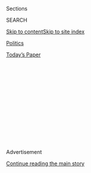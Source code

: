 <div id="app">

<div>

<div>

<div>

<div class="NYTAppHideMasthead css-1q2w90k e1suatyy0">

<div class="section css-ui9rw0 e1suatyy2">

<div class="css-eph4ug er09x8g0">

<div class="css-6n7j50">

</div>

<span class="css-1dv1kvn">Sections</span>

<div class="css-10488qs">

<span class="css-1dv1kvn">SEARCH</span>

</div>

[Skip to content](#site-content)[Skip to site
index](#site-index)

</div>

<div id="masthead-section-label" class="css-1wr3we4 eaxe0e00">

[Politics](https://www.nytimes3xbfgragh.onion/section/politics)

</div>

<div class="css-10698na e1huz5gh0">

</div>

</div>

<div id="masthead-bar-one" class="section hasLinks css-15hmgas e1csuq9d3">

<div class="css-uqyvli e1csuq9d0">

</div>

<div class="css-1uqjmks e1csuq9d1">

</div>

<div class="css-9e9ivx">

[](https://myaccount.nytimes3xbfgragh.onion/auth/login?response_type=cookie&client_id=vi)

</div>

<div class="css-1bvtpon e1csuq9d2">

[Today’s
Paper](https://www.nytimes3xbfgragh.onion/section/todayspaper)

</div>

</div>

</div>

</div>

<div data-aria-hidden="false">

<div id="site-content" data-role="main">

<div>

<div class="css-1aor85t" style="opacity:0.000000001;z-index:-1;visibility:hidden">

<div class="css-1hqnpie">

<div class="css-epjblv">

<span class="css-17xtcya">[Politics](/section/politics)</span><span class="css-x15j1o">|</span><span class="css-fwqvlz">Russian
Attack Jets Back Mercenaries Fighting in
Libya</span>

</div>

<div class="css-k008qs">

<div class="css-1iwv8en">

<span class="css-18z7m18"></span>

<div>

</div>

</div>

<span class="css-1n6z4y">https://nyti.ms/3hkQK5m</span>

<div class="css-1705lsu">

<div class="css-4xjgmj">

<div class="css-4skfbu" data-role="toolbar" data-aria-label="Social Media Share buttons, Save button, and Comments Panel with current comment count" data-testid="share-tools">

  - 
  - 
  - 
  - 
    
    <div class="css-6n7j50">
    
    </div>

  - 

</div>

</div>

</div>

</div>

</div>

</div>

<div class="css-13pd83m">

</div>

<div id="top-wrapper" class="css-1sy8kpn">

<div id="top-slug" class="css-l9onyx">

Advertisement

</div>

[Continue reading the main
story](#after-top)

<div class="ad top-wrapper" style="text-align:center;height:100%;display:block;min-height:250px">

<div id="top" class="place-ad" data-position="top" data-size-key="top">

</div>

</div>

<div id="after-top">

</div>

</div>

<div>

<div id="sponsor-wrapper" class="css-1hyfx7x">

<div id="sponsor-slug" class="css-19vbshk">

Supported by

</div>

[Continue reading the main
story](#after-sponsor)

<div id="sponsor" class="ad sponsor-wrapper" style="text-align:center;height:100%;display:block">

</div>

<div id="after-sponsor">

</div>

</div>

<div class="css-186x18t">

</div>

<div class="css-1vkm6nb ehdk2mb0">

# Russian Attack Jets Back Mercenaries Fighting in Libya

</div>

An American military official said the warplanes were conducting combat
missions in support of Kremlin-backed private security forces, and
extending Moscow’s influence in Africa.

<div class="css-79elbk" data-testid="photoviewer-wrapper">

<div class="css-z3e15g" data-testid="photoviewer-wrapper-hidden">

</div>

<div class="css-1a48zt4 ehw59r15" data-testid="photoviewer-children">

![<span class="css-16f3y1r e13ogyst0" data-aria-hidden="true">A
surveillance image from the United States Africa Command showing what it
described as a Russian warplane deployed to
Libya.</span><span class="css-cnj6d5 e1z0qqy90" itemprop="copyrightHolder"><span class="css-1ly73wi e1tej78p0">Credit...</span><span><span>United
States Africa
Command</span></span></span>](https://static01.graylady3jvrrxbe.onion/images/2020/09/11/us/politics/11dc-russiajets/merlin_172853928_771c6b9f-4244-423b-b9c2-ce983aa756d9-articleLarge.jpg?quality=75&auto=webp&disable=upscale)

</div>

</div>

<div class="css-18e8msd">

<div class="css-vp77d3 epjyd6m0">

<div class="css-hus3qt ey68jwv0" data-aria-hidden="true">

[![Eric
Schmitt](https://static01.graylady3jvrrxbe.onion/images/2018/06/12/multimedia/author-eric-schmitt/author-eric-schmitt-thumbLarge-v2.png
"Eric Schmitt")](https://www.nytimes3xbfgragh.onion/by/eric-schmitt)

</div>

<div class="css-1baulvz">

By [<span class="css-1baulvz last-byline" itemprop="name">Eric
Schmitt</span>](https://www.nytimes3xbfgragh.onion/by/eric-schmitt)

</div>

</div>

  - Sept. 11,
    2020

  - 
    
    <div class="css-4xjgmj">
    
    <div class="css-d8bdto" data-role="toolbar" data-aria-label="Social Media Share buttons, Save button, and Comments Panel with current comment count" data-testid="share-tools">
    
      - 
      - 
      - 
      - 
        
        <div class="css-6n7j50">
        
        </div>
    
      - 
    
    </div>
    
    </div>

</div>

</div>

<div class="section meteredContent css-1r7ky0e" name="articleBody" itemprop="articleBody">

<div class="css-1fanzo5 StoryBodyCompanionColumn">

<div class="css-53u6y8">

WASHINGTON — More than a dozen attack jets that Russia sent to Libya
this year are conducting ground strikes and other combat missions in
support of Russian mercenaries fighting alongside a beleaguered
commander in his campaign to oust the government from Tripoli, the
capital, a top American military official said on Friday.

The Pentagon’s Africa Command [revealed in
May](https://www.nytimes3xbfgragh.onion/2020/05/26/world/middleeast/russia-warplanes-libya.html)
the deployment of at least 14 MiG-29 and Su-24 jets to Libya,
underscoring Moscow’s deepening role in a sprawling proxy war, where its
Libyan ally, the commander Khalifa Hifter, had experienced a series of
setbacks that dealt his campaign a major blow.

The planes were flown from Russia to Syria, where their Russian markings
were painted over to camouflage their origin, American military
officials said. The aircraft were then flown into Libya, in violation of
a United Nations arms embargo. At the time, the scope and scale of the
aircrafts’ missions were unclear.

[Rear Adm. Heidi
Berg](https://www.navy.mil/Leadership/Biographies/BioDisplay/Article/2236458/rear-admiral-heidi-berg/),
the Africa Command’s director of intelligence, said on Friday that the
Russian planes, flown by crews from the Wagner Group, a Kremlin-backed
private military company whose mercenaries provided a major boost to Mr.
Hifter’s assault on Tripoli last fall, had carried out several ground
strikes and other missions.

</div>

</div>

<div class="css-1fanzo5 StoryBodyCompanionColumn">

<div class="css-53u6y8">

“These fighters are engaging in combat activities,” Admiral Berg said in
a telephone interview with reporters. “They’re not there for training.”

But the operations have come at a steep price, Admiral Berg said. Two of
the MiG-29’s crashed, one in June and another last week. The cause of
the crashes — whether mechanical mishap, pilot error or something else —
was unknown, she said, but possibly indicated a lack of technical skill
and competence.

Russian military cargo aircraft, including IL-76’s, continue to supply
Wagner Group forces operating in Libya with military armored vehicles,
SA-22 air defenses systems, fuel, ammunition and other supplies, further
increasing the risk for miscalculation and continued violence in Libya,
she said. While Moscow reportedly wants to install sophisticated S-300
or S-400 air defenses in Libya, Admiral Berg said that had not yet
happened.

The vast scale of secret, embargo-busting arms flights by Russian and
the United Arab Emirates to support Mr. Hifter was revealed in a
confidential report presented this month to a panel of the United
Nations Security Council, and [viewed by The New York
Times](https://www.nytimes3xbfgragh.onion/2020/09/03/world/middleeast/libya-russia-emirates-mercenaries.html).

Libya descended into chaos in 2011 after [the ouster and killing of the
longtime ruler Col. Muammar
el-Qaddafi](https://www.nytimes3xbfgragh.onion/2011/10/21/world/africa/qaddafi-is-killed-as-libyan-forces-take-surt.html).
Since then it has been divided between two administrations, in the east
and west of the country, backed by rival foreign powers.

</div>

</div>

<div class="css-1fanzo5 StoryBodyCompanionColumn">

<div class="css-53u6y8">

A 14-month campaign by Mr. Hifter to capture Tripoli [ended in failure
in
June](https://www.nytimes3xbfgragh.onion/2020/06/04/world/middleeast/libya-hifter-retreat-russia.html)
but drew Russia and Turkey more deeply into the war.

Russia’s Wagner group now has 3,000 personnel and 2,000 Syrian
mercenaries on the ground in Libya, Admiral Berg said, while Turkey has
5,000 Syrian mercenaries of its own as well as several hundred Turkish
troops in the country. Russia has repeatedly denied any intervention in
Libya.

There is no evidence so far that the Islamic State has seeded large
number of operatives in the mercenary ranks, Admiral Berg said.

The Africa Command has over the past several months issued a series of
news releases condemning Russia’s involvement in Libya, often including
[satellite
imagery](https://www.africom.mil/pressrelease/33034/russia-and-the-wagner-group-continue-to-be-in)
of Russian aircraft as well as the Wagner forces and equipment on the
front lines of the Libyan conflict in Surt.

American military officials say that the Wagner Group has laid land
mines and improvised explosive devices, or I.E.D.s, in civilian areas in
and around Tripoli jeopardizing the safety of civilians. The Africa
Command says the satellite imagery also shows that Wagner Group
transport trucks and Russian mine-resistant, armored vehicles are also
present in Libya.

Russia [is steadily expanding its military influence across
Africa](https://www.nytimes3xbfgragh.onion/2020/01/28/world/africa/russia-africa-troops.html)
by increasing arms sales, security agreements and training programs for
unstable countries or autocratic leaders. Other recent actions by Moscow
include quietly deploying mercenaries and political advisers to several
countries, including Mozambique and the Central African Republic.

American officials, analyzing what they call great power competition,
say they are alarmed by Russia’s growing influence, as well as China’s,
as Washington struggles to exert its economic and security goals on the
continent.

</div>

</div>

<div>

</div>

</div>

<div>

</div>

<div>

</div>

<div>

</div>

<div>

<div id="bottom-wrapper" class="css-1ede5it">

<div id="bottom-slug" class="css-l9onyx">

Advertisement

</div>

[Continue reading the main
story](#after-bottom)

<div id="bottom" class="ad bottom-wrapper" style="text-align:center;height:100%;display:block;min-height:90px">

</div>

<div id="after-bottom">

</div>

</div>

</div>

</div>

</div>

## Site Index

<div>

</div>

## Site Information Navigation

  - [© <span>2020</span> <span>The New York Times
    Company</span>](https://help.nytimes3xbfgragh.onion/hc/en-us/articles/115014792127-Copyright-notice)

<!-- end list -->

  - [NYTCo](https://www.nytco.com/)
  - [Contact
    Us](https://help.nytimes3xbfgragh.onion/hc/en-us/articles/115015385887-Contact-Us)
  - [Work with us](https://www.nytco.com/careers/)
  - [Advertise](https://nytmediakit.com/)
  - [T Brand Studio](http://www.tbrandstudio.com/)
  - [Your Ad
    Choices](https://www.nytimes3xbfgragh.onion/privacy/cookie-policy#how-do-i-manage-trackers)
  - [Privacy](https://www.nytimes3xbfgragh.onion/privacy)
  - [Terms of
    Service](https://help.nytimes3xbfgragh.onion/hc/en-us/articles/115014893428-Terms-of-service)
  - [Terms of
    Sale](https://help.nytimes3xbfgragh.onion/hc/en-us/articles/115014893968-Terms-of-sale)
  - [Site
    Map](https://spiderbites.nytimes3xbfgragh.onion)
  - [Help](https://help.nytimes3xbfgragh.onion/hc/en-us)
  - [Subscriptions](https://www.nytimes3xbfgragh.onion/subscription?campaignId=37WXW)

</div>

</div>

</div>

</div>
